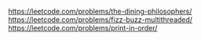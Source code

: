 https://leetcode.com/problems/the-dining-philosophers/
https://leetcode.com/problems/fizz-buzz-multithreaded/
https://leetcode.com/problems/print-in-order/
